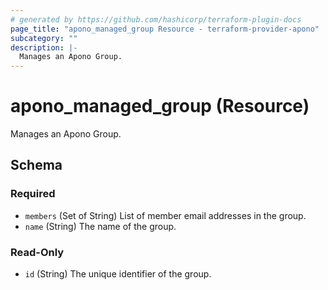 ```yaml
---
# generated by https://github.com/hashicorp/terraform-plugin-docs
page_title: "apono_managed_group Resource - terraform-provider-apono"
subcategory: ""
description: |-
  Manages an Apono Group.
---
```


# apono_managed_group (Resource)

Manages an Apono Group.



<!-- schema generated by tfplugindocs -->
## Schema

### Required

- `members` (Set of String) List of member email addresses in the group.
- `name` (String) The name of the group.

### Read-Only

- `id` (String) The unique identifier of the group.
